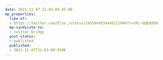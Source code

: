 ```yaml
---
date: 2021-11-07 21:03:00-05:00
mp_properties:
  like-of:
  - https://twitter.com/Elzo_/status/1455949934449111040?t=cMc-bQB9UD6EksduuE6e-g&s=19
  mp-syndicate-to:
  - twitter_bridgy
  post-status:
  - published
  published:
  - 2021-11-07T21:03:00-0500
---
```


